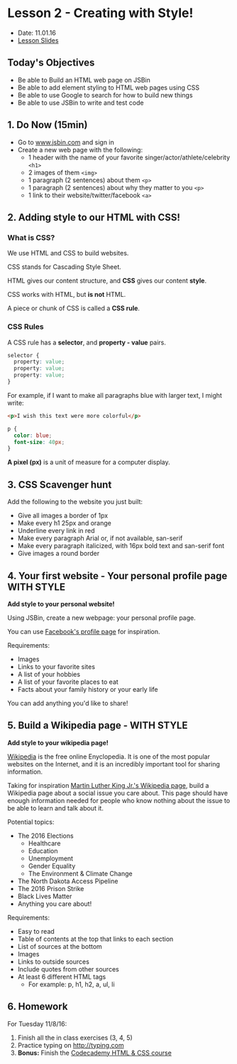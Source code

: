 # Lesson 2 - Creating with Style!

* Date: 11.01.16
* [Lesson Slides](https://docs.google.com/presentation/d/17foIb2uTM4wLXR2cY_5f68H-9UhgBO5FxQDOttihEQ8/edit?usp=sharing)

## Today's Objectives

* Be able to Build an HTML web page on JSBin
* Be able to add element styling to HTML web pages using CSS
* Be able to use Google to search for how to build new things
* Be able to use JSBin to write and test code

## 1. Do Now (15min)

* Go to www.jsbin.com and sign in
* Create a new web page with the following:
  * 1 header with the name of your favorite singer/actor/athlete/celebrity `<h1>`
  * 2 images of them `<img>`
  * 1 paragraph (2 sentences) about them `<p>`
  * 1 paragraph (2 sentences) about why they matter to you `<p>`
  * 1 link to their website/twitter/facebook `<a>`

## 2. Adding style to our HTML with CSS!

### What is CSS?

We use HTML and CSS to build websites.

CSS stands for Cascading Style Sheet.

HTML gives our content structure, and **CSS** gives our content **style**.

CSS works with HTML, but **is not** HTML.

A piece or chunk of CSS is called a **CSS rule**.

### CSS Rules

A CSS rule has a **selector**, and **property - value** pairs.

```css
selector {
  property: value;
  property: value;
  property: value;
}
```

For example, if I want to make all paragraphs blue with larger text, I might write:

```html
<p>I wish this text were more colorful</p>
```

```css
p {
  color: blue;
  font-size: 40px;
}
```

**A pixel (px)** is a unit of measure for a computer display.

## 3. CSS Scavenger hunt

Add the following to the website you just built:

* Give all images a border of 1px
* Make every h1 25px and orange
* Underline every link in red
* Make every paragraph Arial or, if not available, san-serif
* Make every paragraph italicized, with 16px bold text and san-serif font
* Give images a round border

## 4. Your first website - Your personal profile page WITH STYLE

**Add style to your personal website!**

Using JSBin, create a new webpage: your personal profile page.

You can use [Facebook's profile page](https://www.facebook.com/zuck) for inspiration.

Requirements:
* Images
* Links to your favorite sites
* A list of your hobbies
* A list of your favorite places to eat
* Facts about your family history or your early life

You can add anything you'd like to share!

## 5. Build a Wikipedia page - WITH STYLE

**Add style to your wikipedia page!**

[Wikipedia](http://wikipedia.org) is the free online Enyclopedia. It is one of the most popular
websites on the Internet, and it is an incredibly important tool
for sharing information.

Taking for inspiration [Martin Luther King Jr.'s Wikipedia page](https://en.wikipedia.org/wiki/Martin_Luther_King_Jr.),
build a Wikipedia page about a social issue you care about.
This page should have enough information needed for
people who know nothing about the issue to be able to learn and talk about it.

Potential topics:
* The 2016 Elections
  * Healthcare
  * Education
  * Unemployment
  * Gender Equality
  * The Environment & Climate Change
* The North Dakota Access Pipeline
* The 2016 Prison Strike
* Black Lives Matter
* Anything you care about!

Requirements:
* Easy to read
* Table of contents at the top that links to each section
* List of sources at the bottom
* Images
* Links to outside sources
* Include quotes from other sources
* At least 6 different HTML tags
  * For example: p, h1, h2, a, ul, li

## 6. Homework

For Tuesday 11/8/16:

1. Finish all the in class exercises (3, 4, 5)
3. Practice typing on http://typing.com
4. **Bonus:** Finish the [Codecademy HTML & CSS course](https://www.codecademy.com/learn/web)
